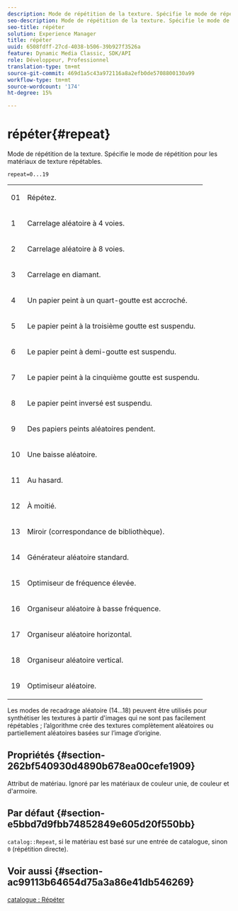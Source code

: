 ```yaml
---
description: Mode de répétition de la texture. Spécifie le mode de répétition pour les matériaux de texture répétables.
seo-description: Mode de répétition de la texture. Spécifie le mode de répétition pour les matériaux de texture répétables.
seo-title: répéter
solution: Experience Manager
title: répéter
uuid: 6508fdff-27cd-4038-b506-39b927f3526a
feature: Dynamic Media Classic, SDK/API
role: Développeur, Professionnel
translation-type: tm+mt
source-git-commit: 469d1a5c43a972116a8a2efb0de5708800130a99
workflow-type: tm+mt
source-wordcount: '174'
ht-degree: 15%

---
```



# répéter{#repeat}

Mode de répétition de la texture. Spécifie le mode de répétition pour les matériaux de texture répétables.

`repeat=0...19`

<table id="simpletable_0D54E62EAF50482A95EDE166D0645D9E"> 
 <tr class="strow"> 
  <td class="stentry"> <p>01 </p> </td> 
  <td class="stentry"> <p>Répétez. </p> </td> 
 </tr> 
 <tr class="strow"> 
  <td class="stentry"> <p>1 </p> </td> 
  <td class="stentry"> <p>Carrelage aléatoire à 4 voies. </p> </td> 
 </tr> 
 <tr class="strow"> 
  <td class="stentry"> <p>2 </p> </td> 
  <td class="stentry"> <p>Carrelage aléatoire à 8 voies. </p> </td> 
 </tr> 
 <tr class="strow"> 
  <td class="stentry"> <p>3 </p> </td> 
  <td class="stentry"> <p>Carrelage en diamant. </p> </td> 
 </tr> 
 <tr class="strow"> 
  <td class="stentry"> <p>4 </p> </td> 
  <td class="stentry"> <p>Un papier peint à un quart-goutte est accroché. </p> </td> 
 </tr> 
 <tr class="strow"> 
  <td class="stentry"> <p>5 </p> </td> 
  <td class="stentry"> <p>Le papier peint à la troisième goutte est suspendu. </p> </td> 
 </tr> 
 <tr class="strow"> 
  <td class="stentry"> <p>6 </p> </td> 
  <td class="stentry"> <p>Le papier peint à demi-goutte est suspendu. </p> </td> 
 </tr> 
 <tr class="strow"> 
  <td class="stentry"> <p>7 </p> </td> 
  <td class="stentry"> <p>Le papier peint à la cinquième goutte est suspendu. </p> </td> 
 </tr> 
 <tr class="strow"> 
  <td class="stentry"> <p>8 </p> </td> 
  <td class="stentry"> <p>Le papier peint inversé est suspendu. </p> </td> 
 </tr> 
 <tr class="strow"> 
  <td class="stentry"> <p>9 </p> </td> 
  <td class="stentry"> <p>Des papiers peints aléatoires pendent. </p> </td> 
 </tr> 
 <tr class="strow"> 
  <td class="stentry"> <p>10 </p> </td> 
  <td class="stentry"> <p>Une baisse aléatoire. </p> </td> 
 </tr> 
 <tr class="strow"> 
  <td class="stentry"> <p>11 </p> </td> 
  <td class="stentry"> <p>Au hasard. </p> </td> 
 </tr> 
 <tr class="strow"> 
  <td class="stentry"> <p>12 </p> </td> 
  <td class="stentry"> <p>À moitié. </p> </td> 
 </tr> 
 <tr class="strow"> 
  <td class="stentry"> <p>13 </p> </td> 
  <td class="stentry"> <p>Miroir (correspondance de bibliothèque). </p> </td> 
 </tr> 
 <tr class="strow"> 
  <td class="stentry"> <p>14 </p> </td> 
  <td class="stentry"> <p>Générateur aléatoire standard. </p> </td> 
 </tr> 
 <tr class="strow"> 
  <td class="stentry"> <p>15 </p> </td> 
  <td class="stentry"> <p>Optimiseur de fréquence élevée. </p> </td> 
 </tr> 
 <tr class="strow"> 
  <td class="stentry"> <p>16 </p> </td> 
  <td class="stentry"> <p>Organiseur aléatoire à basse fréquence. </p> </td> 
 </tr> 
 <tr class="strow"> 
  <td class="stentry"> <p>17 </p> </td> 
  <td class="stentry"> <p>Organiseur aléatoire horizontal. </p> </td> 
 </tr> 
 <tr class="strow"> 
  <td class="stentry"> <p>18 </p> </td> 
  <td class="stentry"> <p>Organiseur aléatoire vertical. </p> </td> 
 </tr> 
 <tr class="strow"> 
  <td class="stentry"> <p>19 </p> </td> 
  <td class="stentry"> <p>Optimiseur aléatoire. </p> </td> 
 </tr> 
</table>

Les modes de recadrage aléatoire (14...18) peuvent être utilisés pour synthétiser les textures à partir d&#39;images qui ne sont pas facilement répétables ; l’algorithme crée des textures complètement aléatoires ou partiellement aléatoires basées sur l’image d’origine.

## Propriétés {#section-262bf540930d4890b678ea00cefe1909}

Attribut de matériau. Ignoré par les matériaux de couleur unie, de couleur et d&#39;armoire.

## Par défaut {#section-e5bbd7d9fbb74852849e605d20f550bb}

`catalog::Repeat`, si le matériau est basé sur une entrée de catalogue, sinon  `0` (répétition directe).

## Voir aussi {#section-ac99113b64654d75a3a86e41db546269}

[catalogue : Répéter](../../../../../ir-api/material-cat/image-rendering-api-ref/c-ir-material-catalog/c-ir-material-data-reference/r-ir-cat-repeat.md#reference-20e149211e1f4e8285db5ecb83c1902e)
